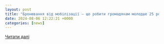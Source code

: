 ```yaml
---
layout: post
title: "Бронювання від мобілізації — що робити громадянам молодше 25 років"
date: 2024-08-06 12:22:21 +0000
categories: [news]
---
```


[Читати далі](https://www.ukr.net/news/details/society/106053146.html)
